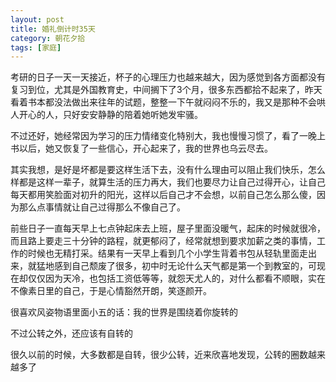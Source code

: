 ```yaml
---
layout: post
title: 婚礼倒计时35天
category: 朝花夕拾
tags: [家庭]
---
```

考研的日子一天一天接近，杯子的心理压力也越来越大，因为感觉到各方面都没有复习到位，尤其是外国教育史，中间搁下了3个月，很多东西都拾不起来了，昨天看着书本都没法做出来往年的试题，整整一下午就闷闷不乐的，我又是那种不会哄人开心的人，只好安安静静的陪着她听她发牢骚。 
	
不过还好，她经常因为学习的压力情绪变化特别大，我也慢慢习惯了，看了一晚上书以后，她又恢复了一些信心，开心起来了，我的世界也乌云尽去。 
	
其实我想，是好是坏都是要这样生活下去，没有什么理由可以阻止我们快乐，怎么样都是这样一辈子，就算生活的压力再大，我们也要尽力让自己过得开心，让自己每天都用笑脸面对初升的阳光，这样以后自己才不会想，以前自己怎么那么傻，因为那么点事情就让自己过得那么不像自己了。 
	
前些日子一直每天早上七点钟起床去上班，屋子里面没暖气，起床的时候就很冷，而且路上要走三十分钟的路程，就更郁闷了，经常就想到要求加薪之类的事情，工作的时候也无精打采。结果有一天早上看到几个小学生背着书包从轻轨里面走出来，就猛地感到自己颓废了很多，初中时无论什么天气都是第一个到教室的，可现在却仅仅因为天冷，也包括工资低等等，就怨天尤人的，对什么都看不顺眼，实在不像素日里的自己，于是心情豁然开朗，笑逐颜开。 
	
很喜欢风姿物语里面小五的话：我的世界是围绕着你旋转的 
	
不过公转之外，还应该有自转的 
	
很久以前的时候，大多数都是自转，很少公转，近来欣喜地发现，公转的圈数越来越多了